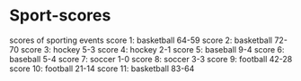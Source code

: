 # Sport-scores
scores of sporting events
score 1: basketball 64-59
score 2: basketball 72-70
score 3: hockey 5-3
score 4: hockey 2-1
score 5: baseball 9-4
score 6: baseball 5-4
score 7: soccer 1-0
score 8: soccer 3-3
score 9: football 42-28
score 10: football 21-14
score 11: basketball 83-64
